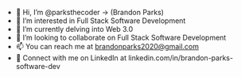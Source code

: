 - 👋  Hi, I’m @parksthecoder -> (Brandon Parks)
- 👀  I’m interested in Full Stack Software Development
- 🌱  I’m currently delving into Web 3.0
- 💞️  I’m looking to collaborate on Full Stack Software Development
- 📫  You can reach me at brandonparks2020@gmail.com
- 🍻  Connect with me on LinkedIn at linkedin.com/in/brandon-parks-software-dev

<!---
parksthecoder/parksthecoder is a ✨ special ✨ repository because its `README.md` (this file) appears on your GitHub profile.
You can click the Preview link to take a look at your changes.
--->
